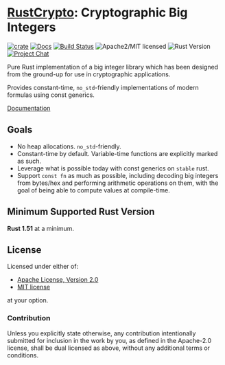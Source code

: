 # [RustCrypto]: Cryptographic Big Integers

[![crate][crate-image]][crate-link]
[![Docs][docs-image]][docs-link]
[![Build Status][build-image]][build-link]
![Apache2/MIT licensed][license-image]
![Rust Version][rustc-image]
[![Project Chat][chat-image]][chat-link]

Pure Rust implementation of a big integer library which has been designed from
the ground-up for use in cryptographic applications.

Provides constant-time, `no_std`-friendly implementations of modern formulas
using const generics.

[Documentation][docs-link]

## Goals

- No heap allocations. `no_std`-friendly.
- Constant-time by default. Variable-time functions are explicitly marked as such.
- Leverage what is possible today with const generics on `stable` rust.
- Support `const fn` as much as possible, including decoding big integers from
  bytes/hex and performing arithmetic operations on them, with the goal of
  being able to compute values at compile-time.

## Minimum Supported Rust Version

**Rust 1.51** at a minimum.

## License

Licensed under either of:

 * [Apache License, Version 2.0](http://www.apache.org/licenses/LICENSE-2.0)
 * [MIT license](http://opensource.org/licenses/MIT)

at your option.

### Contribution

Unless you explicitly state otherwise, any contribution intentionally submitted
for inclusion in the work by you, as defined in the Apache-2.0 license, shall be
dual licensed as above, without any additional terms or conditions.

[//]: # (badges)

[crate-image]: https://img.shields.io/crates/v/crypto-bigint.svg
[crate-link]: https://crates.io/crates/crypto-bigint
[docs-image]: https://docs.rs/crypto-bigint/badge.svg
[docs-link]: https://docs.rs/crypto-bigint/
[build-image]: https://github.com/RustCrypto/crypto-bigint/actions/workflows/crypto-bigint.yml/badge.svg
[build-link]: https://github.com/RustCrypto/crypto-bigint/actions/workflows/crypto-bigint.yml
[license-image]: https://img.shields.io/badge/license-Apache2.0/MIT-blue.svg
[rustc-image]: https://img.shields.io/badge/rustc-1.51+-blue.svg
[chat-image]: https://img.shields.io/badge/zulip-join_chat-blue.svg
[chat-link]: https://rustcrypto.zulipchat.com/#narrow/stream/300602-crypto-bigint

[//]: # (links)

[RustCrypto]: https://github.com/rustcrypto
